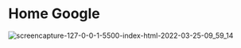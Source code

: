 <h1> Home Google  </h1>

![screencapture-127-0-0-1-5500-index-html-2022-03-25-09_59_14](https://user-images.githubusercontent.com/98197764/160125439-dc4c89b1-0477-4a68-a62f-3fa79120f58e.png)
